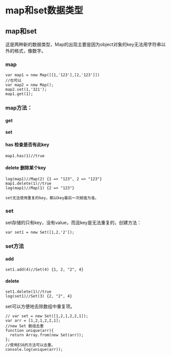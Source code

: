 # map和set数据类型

## map和set
这是两种新的数据类型，Map的出现主要是因为object对象的key无法用字符串以外的格式，像数字。
### map
    var map1 = new Map([[1,'123'],[2,'123']])
    //也可以
    var map2 = new Map();
    map2.set(1,'321');
    map1.get(1);

### map方法：
#### get
#### set
#### has 检查是否有此key
    map1.has(1)//true
#### delete 删除某个key
    log(map1)//Map(2) {1 => "123", 2 => "123"}
    map1.delete(1)//true
    log(map1)//Map(1) {2 => "123"}

`set无法使用重复的key，都以key最后一次赋值为准。`

### set
set存储的只有key，没有value，而且key是无法重复的，创建方法：

    var set1 = new Set([1,2,'2']);

### set方法
#### add
    set1.add(4)//Set(4) {1, 2, "2", 4}

#### delete
    set1.delete(1)//true
    log(set1)//Set(3) {2, "2", 4}

set可以方便地去除数组中重复项。

    // var set = new Set([1,2,1,2,2,1]);
    var arr = [1,2,1,2,2,1];
    //new Set 数组去重
    function unique(arr){
      return Array.from(new Set(arr));
    };
    //使用ES6的方法可以去重。
    console.log(unique(arr));

